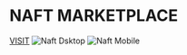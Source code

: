 # NAFT MARKETPLACE
[ VISIT](https://abdulhaseebmughal.github.io/naft-marketplace/)
![Naft Dsktop ](https://imgur.com/oU6dpA3.jpg)
![Naft Mobile ](https://imgur.com/qroXtD6.jpg)
